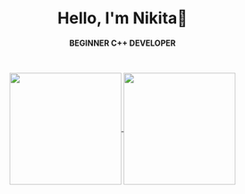 <div align="center">
  
# Hello, I'm Nikita🤝

**BEGINNER C++ DEVELOPER**

<br/>

<p align="center">
  <a href="https://github.com/Jak3Boom?tab=repositories">
    <img height=200 align="center" src="https://github-readme-stats.vercel.app/api?username=jak3boom&theme=default&show_icons=true&rank_icon=github&bg_color=ffffff&text_color=000000&title_color=000000&icon_color=000000&border_color=000000" />
    <img height=200 align="center" src="https://github-readme-stats.vercel.app/api/top-langs?username=jak3boom&layout=pie&langs_count=6&theme=default&show_icons=true&bg_color=ffffff&text_color=000000&title_color=000000&border_color=000000&icon_color=000000" />
  </a>
</p>

</div>
